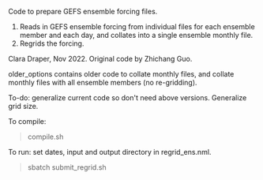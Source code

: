 Code to prepare GEFS ensemble forcing files. 
1. Reads in GEFS ensemble forcing from individual files for each ensemble member and each day, and collates into a single ensemble monthly file. 
2. Regrids the forcing.

Clara Draper, Nov 2022. Original code by Zhichang Guo.

older_options contains older code to collate monthly files, and collate monthly files with all ensemble members (no re-gridding). 

To-do: generalize current code so don't need above versions. Generalize grid size. 

To compile:

> compile.sh

To run: 
set dates, input and output directory in regrid_ens.nml. 
> sbatch submit_regrid.sh
